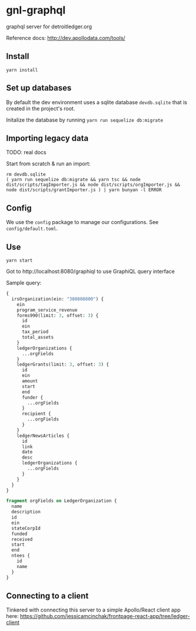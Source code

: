 # gnl-graphql
graphql server for detroitledger.org

Reference docs: http://dev.apollodata.com/tools/

## Install
`yarn install`

## Set up databases

By default the dev environment uses a sqlite database `devdb.sqlite` that is created in the project's root.

Initalize the database by running `yarn run sequelize db:migrate`

## Importing legacy data

TODO: real docs

Start from scratch & run an import:

```
rm devdb.sqlite
( yarn run sequelize db:migrate && yarn tsc && node dist/scripts/tagImporter.js && node dist/scripts/orgImporter.js && node dist/scripts/grantImporter.js ) | yarn bunyan -l ERROR
```

## Config

We use the `config` package to manage our configurations. See `config/default.toml`.

## Use
`yarn start`

Got to http://localhost:8080/graphiql to use GraphiQL query interface

Sample query:
```graphql
{
  irsOrganization(ein: "380808800") {
    ein
    program_service_revenue
    forms990(limit: 3, offset: 3) {
      id
      ein
      tax_period
      total_assets
    }
    ledgerOrganizations {
      ...orgFields
    }
    ledgerGrants(limit: 3, offset: 3) {
      id
      ein
      amount
      start
      end
      funder {
        ...orgFields
      }
      recipient {
        ...orgFields
      }
    }
    ledgerNewsArticles {
      id
      link
      date
      desc
      ledgerOrganizations {
        ...orgFields
      }
    }
  }
}

fragment orgFields on LedgerOrganization {
  name
  description
  id
  ein
  stateCorpId
  funded
  received
  start
  end
  ntees {
    id
    name
  }
}
```
## Connecting to a client
Tinkered with connecting this server to a simple Apollo/React client app here: https://github.com/jessicamcinchak/frontpage-react-app/tree/ledger-client
